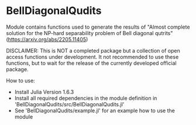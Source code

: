 # BellDiagonalQudits

Module contains functions used to generate the results of "Almost complete solution for the NP-hard separability problem of Bell diagonal qutrits" (https://arxiv.org/abs/2205.11405)

DISCLAIMER: This is NOT a completed package but a collection of open access functions under development. It not recommended to use these functions, but to wait for the release of the currently developed official package.

How to use:
- Install Julia Version 1.6.3 
- Install all required dependencies in the module definition in 'BellDiagonalQudits/src/BellDiagonalQudits.jl'
- See 'BellDiagonalQudits/example.jl' for an example how to use the module
